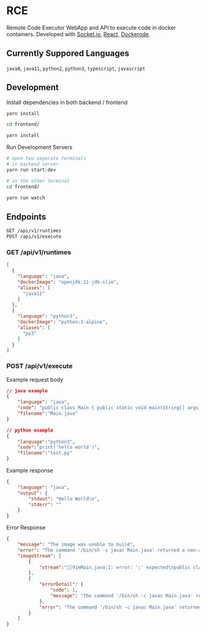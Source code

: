 # RCE
Remote Code Executor WebApp and API to execute code in docker containers. 
Developed with [Socket.io](https://socket.io/), [React](https://reactjs.org/), [Dockerode](https://github.com/apocas/dockerode).

## Currently Suppored Languages
`java8`, `java11`, `python2`, `python3`, `typescript`, `javascript`

## Development

Install dependencies in both backend / frontend
```bash
yarn install

cd frontend/

yarn install
```

Run Development Servers
```bash
# open two seperate terminals
# in backend server
yarn run start:dev

# in the other terminal
cd frontend/

yarn run watch
```


## Endpoints
```bash
GET /api/v1/runtimes 
POST /api/v1/execute
```

### GET /api/v1/runtimes
```json
[
  {
    "language": "java",
    "dockerImage": "openjdk:11-jdk-slim",
    "aliases": [
      "java11"
    ]
  },
  {
    "language": "python3",
    "dockerImage": "python:3-alpine",
    "aliases": [
      "py3"
    ]
  }
]
```


### POST /api/v1/execute
Example request body
```json
// java example
{
    "language": "java",
    "code": "public class Main { public static void main(String[] args) { System.out.println(\"Hello World\");}}",
    "filename":"Main.java"
}

// python example
{
    "language":"python3",
    "code":"print('hello world')",
    "filename":"test.py"
}
```

Example response
```json
{
    "language": "java",
    "output": {
        "stdout": "Hello World\n",
        "stderr": ""
    }
}
```
Error Response
```json
{
    "message": "The image was unable to build",
    "error": "The command '/bin/sh -c javac Main.java' returned a non-zero code: 1",
    "imageStream": [
        {
            "stream":"[91mMain.java:1: error: ';' expected\npublic class Main { public static void main(String[] args) { System.out.println(\"Hello World\")}}\n                                                                                              ^\n[0m"
        },
        {
            "errorDetail": {
                "code": 1,
                "message": "The command '/bin/sh -c javac Main.java' returned a non-zero code: 1"
            },
            "error": "The command '/bin/sh -c javac Main.java' returned a non-zero code: 1"
        }
    ]
}
```
